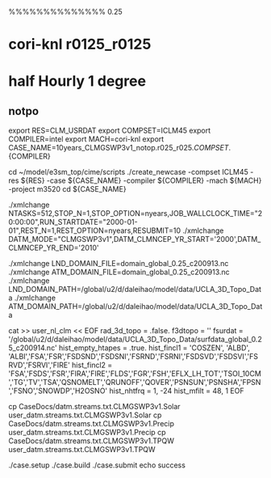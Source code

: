 %%%%%%%%%%%%%% 0.25
# cori-knl  r0125_r0125
# half Hourly 1 degree
## notpo
export RES=CLM_USRDAT
export COMPSET=ICLM45
export COMPILER=intel
export MACH=cori-knl
export CASE_NAME=10years_CLMGSWP3v1_notop.r025_r025.${COMPSET}.${COMPILER}

cd ~/model/e3sm_top/cime/scripts
./create_newcase -compset ICLM45 -res ${RES} -case ${CASE_NAME} -compiler ${COMPILER} -mach ${MACH} -project m3520
cd ${CASE_NAME}

./xmlchange NTASKS=512,STOP_N=1,STOP_OPTION=nyears,JOB_WALLCLOCK_TIME="20:00:00",RUN_STARTDATE="2000-01-01",REST_N=1,REST_OPTION=nyears,RESUBMIT=10
./xmlchange DATM_MODE="CLMGSWP3v1",DATM_CLMNCEP_YR_START='2000',DATM_CLMNCEP_YR_END='2010'

./xmlchange LND_DOMAIN_FILE=domain_global_0.25_c200913.nc 
./xmlchange ATM_DOMAIN_FILE=domain_global_0.25_c200913.nc 
./xmlchange LND_DOMAIN_PATH=/global/u2/d/daleihao/model/data/UCLA_3D_Topo_Data 
./xmlchange ATM_DOMAIN_PATH=/global/u2/d/daleihao/model/data/UCLA_3D_Topo_Data

cat >> user_nl_clm << EOF
rad_3d_topo = .false.
f3dtopo = ''
fsurdat = '/global/u2/d/daleihao/model/data/UCLA_3D_Topo_Data/surfdata_global_0.25_c200914.nc'
hist_empty_htapes = .true.
hist_fincl1 = 'COSZEN', 'ALBD', 'ALBI','FSA','FSR','FSDSND','FSDSNI','FSRND','FSRNI','FSDSVD','FSDSVI','FSRVD','FSRVI','FIRE'
hist_fincl2 = 'FSA','FSDS','FSR','FIRA','FIRE','FLDS','FGR','FSH','EFLX_LH_TOT','TSOI_10CM','TG','TV','TSA','QSNOMELT','QRUNOFF','QOVER','PSNSUN','PSNSHA','FPSN','FSNO','SNOWDP','H2OSNO'
hist_nhtfrq = 1, -24
hist_mfilt  = 48, 1
EOF

cp CaseDocs/datm.streams.txt.CLMGSWP3v1.Solar  user_datm.streams.txt.CLMGSWP3v1.Solar
cp CaseDocs/datm.streams.txt.CLMGSWP3v1.Precip  user_datm.streams.txt.CLMGSWP3v1.Precip
cp CaseDocs/datm.streams.txt.CLMGSWP3v1.TPQW  user_datm.streams.txt.CLMGSWP3v1.TPQW

./case.setup
./case.build
./case.submit
echo success


